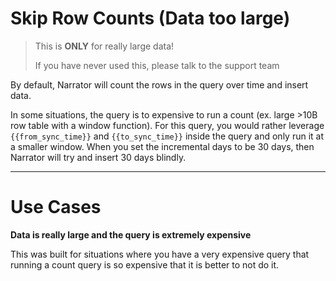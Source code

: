 # Skip Row Counts (Data too large)

> This is **ONLY** for really large data!
>
> If you have never used this, please talk to the support team

By default, Narrator will count the rows in the query over time and insert data.  

In some situations, the query is to expensive to run a count (ex. large >10B row table with a window function).  For this query, you would rather leverage `{{from_sync_time}}` and `{{to_sync_time}}` inside the query and only run it at a smaller window.  When you set the incremental days to be 30 days, then Narrator will try and insert 30 days blindly.


--------


# Use Cases

**Data is really large and the query is extremely  expensive**

This was built for situations where you have a very expensive query that running a count query is so expensive that it is better to not do it.

